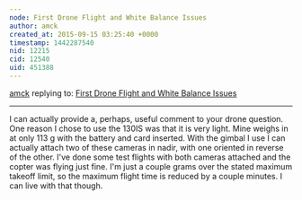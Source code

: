 ```yaml
---
node: First Drone Flight and White Balance Issues
author: amck
created_at: 2015-09-15 03:25:40 +0000
timestamp: 1442287540
nid: 12215
cid: 12540
uid: 451388
---
```




[amck](../profile/amck) replying to: [First Drone Flight and White Balance Issues](../notes/amck/09-14-2015/first-drone-flight-and-white-balance-issues)

----
I can actually provide a, perhaps, useful comment to your drone question.  One reason I chose to use the 130IS was that it is very light.  Mine weighs in at only 113 g with the battery and card inserted.  With the gimbal I use I can actually attach two of these cameras in nadir, with one oriented in reverse of the other.  I've done some test flights with both cameras attached and the copter was flying just fine.  I'm just a couple grams over the stated maximum takeoff limit, so the maximum flight time is reduced by a couple minutes.  I can live with that though.